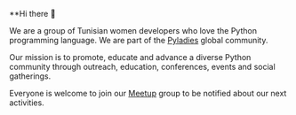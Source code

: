 **Hi there 👋

We are a group of Tunisian women developers who love the Python programming language. We are part of the [Pyladies](http://pyladies.com/) global community.

Our mission is to promote, educate and advance a diverse Python community through outreach, education, conferences, events and social gatherings.

Everyone is welcome to join our [Meetup](https://www.meetup.com/pyladies-tunis/) group to be notified about our next activities.

